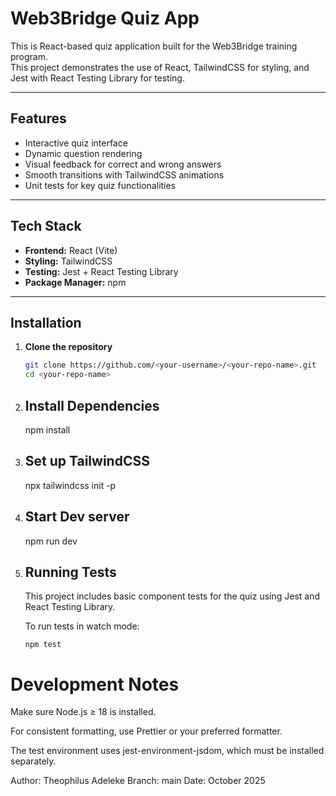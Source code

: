 # Web3Bridge Quiz App

This is React-based quiz application built for the Web3Bridge training program.  
This project demonstrates the use of React, TailwindCSS for styling, and Jest with React Testing Library for testing.

---

## Features

-   Interactive quiz interface
-   Dynamic question rendering
-   Visual feedback for correct and wrong answers
-   Smooth transitions with TailwindCSS animations
-   Unit tests for key quiz functionalities

---

## Tech Stack

-   **Frontend:** React (Vite)
-   **Styling:** TailwindCSS
-   **Testing:** Jest + React Testing Library
-   **Package Manager:** npm

---

## Installation

1. **Clone the repository**
    ```bash
    git clone https://github.com/<your-username>/<your-repo-name>.git
    cd <your-repo-name>
    ```
2. ## Install Dependencies

    npm install

3. ## Set up TailwindCSS

    npx tailwindcss init -p

4. ## Start Dev server

    npm run dev

5. ## Running Tests

    This project includes basic component tests for the quiz using Jest and React Testing Library.

    To run tests in watch mode:

    ```
    npm test

    ```

# Development Notes

Make sure Node.js ≥ 18 is installed.

For consistent formatting, use Prettier or your preferred formatter.

The test environment uses jest-environment-jsdom, which must be installed separately.

Author: Theophilus Adeleke
Branch: main
Date: October 2025

